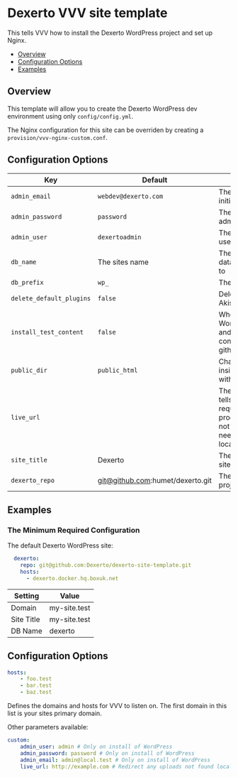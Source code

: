 # Dexerto VVV site template

This tells VVV how to install the Dexerto WordPress project and set up Nginx.

 - [Overview](#overview)
 - [Configuration Options](#configuration-options)
 - [Examples](#examples)

## Overview

This template will allow you to create the Dexerto WordPress dev environment using only `config/config.yml`.

The Nginx configuration for this site can be overriden by creating a `provision/vvv-nginx-custom.conf`.

## Configuration Options


| Key                      | Default                    | Description                                                                                                                                                                                                                                                                        |
|--------------------------|----------------------------|------------------------------------------------------------------------------------------------------------------------------------------------------------------------------------------------------------------------------------------------------------------------------------|
| `admin_email`            | `webdev@dexerto.com`         | The email address of the initial admin user                                                                                                                                                                                                                                        |
| `admin_password`         | `password`                 | The password for the initial admin user                                                                                                                                                                                                                                            |
| `admin_user`             | `dexertoadmin`                    | The name of the initial admin user                                                                                                                                                                                                                                                 |
| `db_name`                | The sites name             | The name of the MySQL database to create and install to                                                                                                                                                                                                                           |
| `db_prefix`              | `wp_`                      | The WP table prefix                                                                                                                                                                                                                                                               |
| `delete_default_plugins` | `false`                    | Deletes the Hello Dolly and Akismet plugins on install                                                                                                                                                                                                                             |
| `install_test_content`   | `false`                    | When first installing WordPress, run the importer and import standard test content from github.com/poststatus/wptest                                                                                                                                                               |
| `public_dir`             | `public_html`              | Change the default folder inside the website's folder with the WP installation            |
| `live_url`               |                            | The production site URL, this tells Nginx to redirect requests for assets to the production server if they're not found. This prevents the need to store those assets locally.                                                                                                     |
| `site_title`             | Dexerto | The main name/title of the site, defaults to `Dexerto`                                                                                                                                                                                                                       |
| `dexerto_repo`             | git@github.com:humet/dexerto.git | The SSH link to the Dexerto project repo                                                                                                                                                                                                                       |

## Examples

### The Minimum Required Configuration

The default Dexerto WordPress site:

```yaml
  dexerto:
    repo: git@github.com:Dexerto/dexerto-site-template.git
    hosts:
      - dexerto.docker.hq.boxuk.net
```

| Setting    | Value        |
|------------|--------------|
| Domain     | my-site.test |
| Site Title | my-site.test |
| DB Name    | dexerto      |

## Configuration Options

```yaml
hosts:
    - foo.test
    - bar.test
    - baz.test
```

Defines the domains and hosts for VVV to listen on.
The first domain in this list is your sites primary domain.

Other parameters available:

```yaml
custom:
    admin_user: admin # Only on install of WordPress
    admin_password: password # Only on install of WordPress
    admin_email: admin@local.test # Only on install of WordPress
    live_url: http://example.com # Redirect any uploads not found locally to this domain
```
